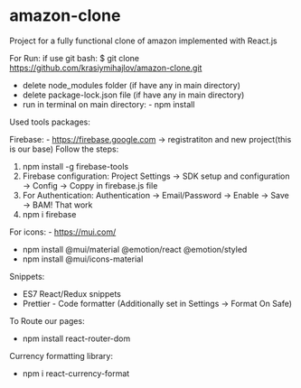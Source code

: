 # amazon-clone
Project for a fully functional clone of amazon implemented with React.js

For Run:
if use git bash:  $ git clone  https://github.com/krasiymihajlov/amazon-clone.git
- delete node_modules folder (if have any in main directory)
- delete package-lock.json file (if have any in main directory)
- run in terminal on main directory: -  npm install

Used tools packages:

Firebasе: - https://firebase.google.com -> registratiton and new project(this is our base)
Follow the steps:
1. npm install -g firebase-tools
2. Firebase configuration: Project Settings -> SDK setup and configuration -> Config -> Coppy in firebase.js file
3. For Authentication: Authentication -> Email/Password -> Enable -> Save -> BAM! That work
4. npm i firebase

For icons: - https://mui.com/
- npm install @mui/material @emotion/react @emotion/styled
- npm install @mui/icons-material

Snippets:
- ES7 React/Redux snippets
- Prettier - Code formatter (Additionally set in Settings -> Format On Safe)

To Route our pages: 
- npm install react-router-dom

Currency formatting library:
- npm i react-currency-format
